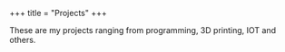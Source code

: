 +++
title = "Projects"
+++

These are my projects ranging from programming, 3D printing, IOT and others.

